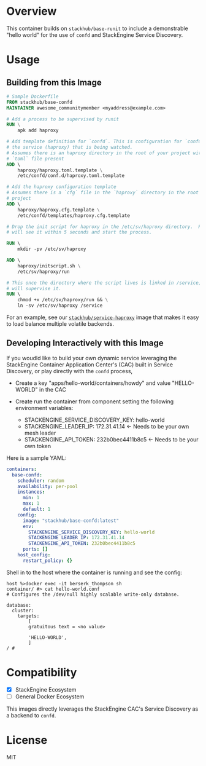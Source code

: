 # Overview

This container builds on `stackhub/base-runit` to include a demonstrable 
"hello world" for the use of `confd` and StackEngine Service Discovery.

# Usage

## Building from this Image

```Dockerfile
# Sample Dockerfile
FROM stackhub/base-confd
MAINTAINER awesome_communitymember <myaddress@example.com>

# Add a process to be supervised by runit
RUN \
    apk add haproxy

# Add template definition for `confd`. This is configuration for `confd`, not
# the service (haproxy) that is being watched.
# Assumes there is an haproxy directory in the root of your project with the
# `toml` file present
ADD \  
    haproxy/haproxy.toml.template \
    /etc/confd/conf.d/haproxy.toml.template

# Add the haproxy configuration template
# Assumes there is a `cfg` file in the `haproxy` directory in the root of your 
# project
ADD \  
    haproxy/haproxy.cfg.template \
    /etc/confd/templates/haproxy.cfg.template

# Drop the init script for haproxy in the /etc/sv/haproxy directory.  Runit
# will see it within 5 seconds and start the process.

RUN \  
    mkdir -pv /etc/sv/haproxy 

ADD \
    haproxy/initscript.sh \
    /etc/sv/haproxy/run

# This once the directory where the script lives is linked in /service, runit 
# will supervise it.
RUN \ 
    chmod +x /etc/sv/haproxy/run && \
    ln -sv /etc/sv/haproxy /service
```

For an example, see our
[`stackhub/service-haproxy`](https://github.com/stackhub/service-haproxy/blob/master/Dockerfile)
image that makes it easy to load balance multiple volatile backends.

## Developing Interactively with this Image

If you woudld like to build your own dynamic service leveraging the
StackEngine Container Application Center's (CAC) built in Service Discovery, or play
directly with the `confd` process, 

* Create a key "apps/hello-world/containers/howdy" and value "HELLO-WORLD" 
  in the CAC
* Create run the container from component setting the following environment 
  variables:

  * STACKENGINE_SERVICE_DISCOVERY_KEY: hello-world
  * STACKENGINE_LEADER_IP: 172.31.41.14 <- Needs to be your own mesh leader
  * STACKENGINE_API_TOKEN: 232b0bec4411b8c5 <- Needs to be your own token

Here is a sample YAML:

```YAML
containers:
  base-confd:
    scheduler: random
    availability: per-pool
    instances:
      min: 1
      max: 1
      default: 1
    config:
      image: "stackhub/base-confd:latest"
      env:
        STACKENGINE_SERVICE_DISCOVERY_KEY: hello-world
        STACKENGINE_LEADER_IP: 172.31.41.14
        STACKENGINE_API_TOKEN: 232b0bec4411b8c5
      ports: []
    host_config:
      restart_policy: {}
```

Shell in to the host where the container is running and see the config:

```
host %>docker exec -it berserk_thompson sh
container/ #> cat hello-world.conf 
# Configures the /dev/null highly scalable write-only database.

database:
  cluster:
    targets: 
        [ 
        gratuitous text = <no value>
        
        'HELLO-WORLD',
        ]
/ # 
```

# Compatibility 

* [x] StackEngine Ecosystem
* [ ] General Docker Ecosystem

This images directly leverages the StackEngine CAC's Service Discovery 
as a backend to `confd`.

# License

MIT
